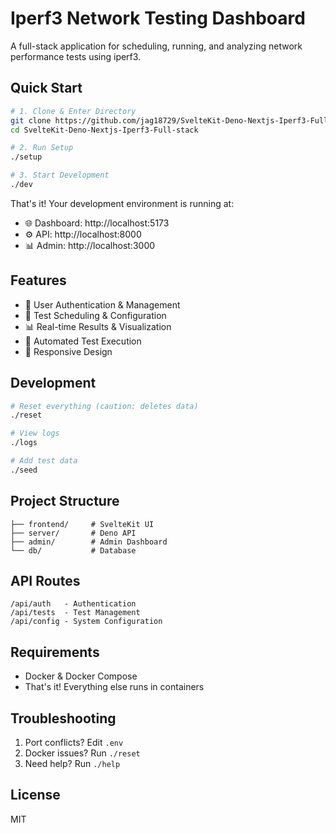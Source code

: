# Iperf3 Network Testing Dashboard

A full-stack application for scheduling, running, and analyzing network performance tests using iperf3.

## Quick Start

```bash
# 1. Clone & Enter Directory
git clone https://github.com/jag18729/SvelteKit-Deno-Nextjs-Iperf3-Full-stack.git
cd SvelteKit-Deno-Nextjs-Iperf3-Full-stack

# 2. Run Setup
./setup

# 3. Start Development
./dev
```

That's it! Your development environment is running at:
- 🌐 Dashboard: http://localhost:5173
- ⚙️ API: http://localhost:8000
- 📊 Admin: http://localhost:3000

## Features

- 🔑 User Authentication & Management
- 📅 Test Scheduling & Configuration
- 📊 Real-time Results & Visualization
- 🔄 Automated Test Execution
- 📱 Responsive Design

## Development

```bash
# Reset everything (caution: deletes data)
./reset

# View logs
./logs

# Add test data
./seed
```

## Project Structure

```
├── frontend/     # SvelteKit UI
├── server/       # Deno API
├── admin/        # Admin Dashboard
└── db/           # Database
```

## API Routes

```
/api/auth   - Authentication
/api/tests  - Test Management
/api/config - System Configuration
```

## Requirements

- Docker & Docker Compose
- That's it! Everything else runs in containers

## Troubleshooting

1. Port conflicts? Edit `.env`
2. Docker issues? Run `./reset`
3. Need help? Run `./help`

## License

MIT